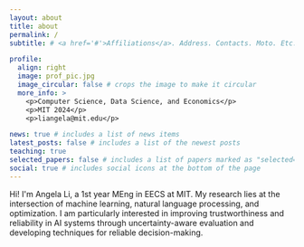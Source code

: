 ```yaml
---
layout: about
title: about
permalink: /
subtitle: # <a href='#'>Affiliations</a>. Address. Contacts. Moto. Etc.

profile:
  align: right
  image: prof_pic.jpg
  image_circular: false # crops the image to make it circular
  more_info: >
    <p>Computer Science, Data Science, and Economics</p>
    <p>MIT 2024</p>
    <p>liangela@mit.edu</p>

news: true # includes a list of news items
latest_posts: false # includes a list of the newest posts
teaching: true
selected_papers: false # includes a list of papers marked as "selected={true}"
social: true # includes social icons at the bottom of the page
---
```


Hi! I'm Angela Li, a 1st year MEng in EECS at MIT. My research lies at the intersection of machine learning, natural language processing, and optimization. I am particularly interested in improving trustworthiness and reliability in AI systems through uncertainty-aware evaluation and developing techniques for reliable decision-making.

